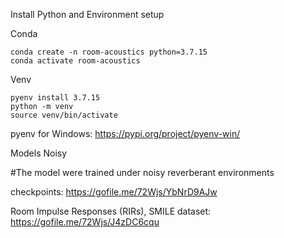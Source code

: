 Install Python and Environment setup 

Conda
```
conda create -n room-acoustics python=3.7.15
conda activate room-acoustics
```
Venv
```
pyenv install 3.7.15
python -m venv
source venv/bin/activate
```
pyenv for Windows: https://pypi.org/project/pyenv-win/


Models Noisy 

#The model were trained under noisy reverberant environments

checkpoints: https://gofile.me/72Wjs/YbNrD9AJw

Room Impulse Responses (RIRs), SMILE dataset: https://gofile.me/72Wjs/J4zDC6cqu
